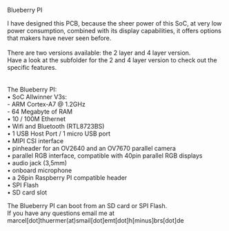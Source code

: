 Blueberry PI

I have designed this PCB, because the sheer power of this SoC, at very low power consumption, combined with its display capabilities, it offers options that makers have never seen before.<br> 
<br>
There are two versions available: the 2 layer and 4 layer version.<br> 
Have a look at the subfolder for the 2 and 4 layer version to check out the specific features.<br>
<br>
<br>
The Blueberry PI:<br>
• SoC Allwinner V3s:<br>
	- ARM Cortex-A7 @ 1.2GHz<br>
	- 64 Megabyte of RAM<br>
•	10 / 100M Ethernet <br>
•	Wifi and Bluetooth (RTL8723BS)  <br>
•	1 USB Host Port / 1 micro USB port <br> 
•	MIPI CSI interface<br>
•	pinheader for an OV2640 and an OV7670 parallel camera<br>
•	parallel RGB interface, compatible with 40pin parallel RGB displays<br>
•	audio jack (3,5mm)<br>
•	onboard microphone<br>
•	a 26pin Raspberry PI compatible header<br>
•	SPI Flash <br>
•	SD card slot<br>

The Blueberry PI can boot from an SD card or SPI Flash. <br>
If you have any questions email me at marcel[dot]thuermer(at)smail[dot]emt[dot]h[minus]brs[dot]de
